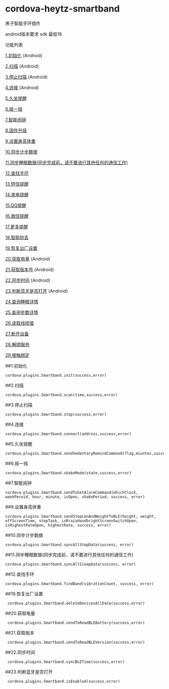 # cordova-heytz-smartband
黑子智能手环插件

android版本要求 sdk 最低18 

功能列表
    
   [1.初始化](1.初始化) (Android)
    
   [2.扫描](2.扫描) (Android)
  
   [3.停止扫描](3.停止扫描) (Android)
  
   [4.连接](4.连接) (Android)
  
   [5.久坐提醒](5.久坐提醒)
  
   [6.摇一摇](6.摇一摇)
  
   [7.智能闹钟](7.智能闹钟)
  
   [8.固件升级](8.固件升级)
  
   [9.设置身高体重](9.设置身高体重)
  
   [10.同步计步数据](10.同步计步数据)
  
   [11.同步睡眠数据(同步完成前，请不要进行其他任何的通信工作)](11.同步睡眠数据(同步完成前，请不要进行其他任何的通信工作))
  
   [12.查找手环](12.查找手环)
  
   [13.短信提醒](13.短信提醒)
  
   [14.来电提醒](14.来电提醒)
  
   [15.QQ提醒](15.QQ提醒)
  
   [16.微信提醒](16.微信提醒)
  
   [17.更多提醒](17.更多提醒)
  
   [18.智能防丢](18.智能防丢)
  
   [19.恢复出厂设置](19.恢复出厂设置)
   
   [20.获取电量](20.获取电量)   (Android)
   
   [21.获取版本号](21.获取版本号) (Android)
   
   [22.同步时间](22.同步时间)   (Android)
   
   [23.判断蓝牙是否打开](23.判断蓝牙是否打开)   (Android)
   
   [24.查询睡眠详情](24.查询睡眠详情)
   
   [25.查询步数详情](25.查询步数详情)
   
   [26.读取线损值](26.读取线损值，每读一次，即监听一次)
   
   [27.断开设备](27.断开设备)
   
   [28.解绑服务](28.解绑服务)
   
   [29.接触绑定](29.解绑绑定)
   
   
   
##1.初始化

    cordova.plugins.Smartband.init(success,error)
     
##2.扫描

    cordova.plugins.Smartband.scan(time,success,error)
    
##3.停止扫描

    cordova.plugins.Smartband.stop(success,error)
   
##4.连接
  
    cordova.plugins.Smartband.connect(address,success,error)
    
##5.久坐提醒
  
    cordova.plugins.Smartband.sendSedentaryRemindCommand(flag,miuntes,success,error)
     
##6.摇一摇
  
    cordova.plugins.Smartband.shakeMode(state,success,error)
      
##7.智能闹钟
  
    cordova.plugins.Smartband.sendToSetAlarmCommand(whichClock, weekPeroid, hour, minute, isOpen, shakePeriod, success, error)
      
##9.设置身高体重
  
    cordova.plugins.Smartband.sendStepLenAndWeightToBLE(height, weight, offScreenTime, stepTask, isRraisHandbrightScreenSwitchOpen, isHighestRateOpen, highestRate, success, error)

##10.同步计步数据
  
    cordova.plugins.Smartband.syncAllStepData(success, error)
 
##11.同步睡眠数据(同步完成前，请不要进行其他任何的通信工作)
  
    cordova.plugins.Smartband.syncAllSleepData(success, error)
 
##12.查找手环
  
    cordova.plugins.Smartband.findBand(vibrationCount, success, error)
    
##19.恢复出厂设置
    
     cordova.plugins.Smartband.deleteDevicesAllData(success,error)
    
##20.获取电量
    
     cordova.plugins.Smartband.sendToReadBLEBattery(success,error)
     
##21.获取版本
    
     cordova.plugins.Smartband.sendToReadBLEVersion(success,error)
   
##22.同步时间
    
     cordova.plugins.Smartband.syncBLETime(success,error)
     
##23.判断蓝牙是否打开
    
     cordova.plugins.Smartband.isEnabled(success,error)
     
  
  
     
    
    